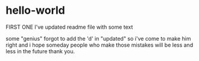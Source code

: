 hello-world
===========

FIRST ONE
I've updated readme file with some text

some "genius" forgot to add the 'd' in "updated" so i've come to make him right
and i hope someday people who make those mistakes will be less and less in the future thank you.
